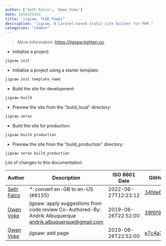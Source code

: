 ```yaml
---
author: ['Seth Falco', 'Owen Voke']
date: 1656325392
title: "jigsaw, TLDR Pages"
description: "jigsaw, A Laravel-based static site builder for PHP."
categories: "common"
---
```

> More information: <https://jigsaw.tighten.co>.

- Initialize a project:

```bash
jigsaw init
```

- Initialize a project using a starter template:

```bash
jigsaw init template_name
```

- Build the site for development:

```bash
jigsaw build
```

- Preview the site from the "build_local" directory:

```bash
jigsaw serve
```

- Build the site for production:

```bash
jigsaw build production
```

- Preview the site from the "build_production" directory:

```bash
jigsaw serve build_production
```
List of changes to this documentation


Author | Description | ISO 8601 Date | GitHub link
------|-----|-----|-----
[Seth Falco](mailto:seth@falco.fun) | *: convert en-GB to en-US (#8155) | 2022-06-27T12:23:12 | [34fde6d16fbc](https://github.com/tldr-pages/tldr/commit/34fde6d16fbc0a3c45fff5903f0fc2597547b1bb)
[Owen Voke](mailto:owzie123@gmail.com) | jigsaw: apply suggestions from code review Co-Authored-By: Andrik Albuquerque <andrik.albuquerque@gmail.com> | 2019-06-26T22:52:00 | [39f6f93a5c81](https://github.com/tldr-pages/tldr/commit/39f6f93a5c81a482f12d1377931bc607f9d52ac2)
[Owen Voke](mailto:owzie123@gmail.com) | jigsaw: add page | 2019-06-26T22:52:00 | [e7c4a3167fe5](https://github.com/tldr-pages/tldr/commit/e7c4a3167fe55f3c90c2092045bdf47cb8ba6ff1)

